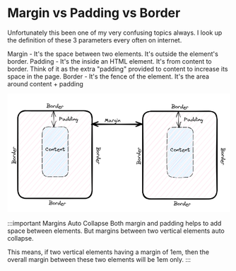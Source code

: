 # Margin vs Padding vs Border

Unfortunately this been one of my very confusing topics always.
I look up the definition of these 3 parameters every often on internet.

Margin - It's the space between two elements. It's outside the element's border.
Padding - It's the inside an HTML element. It's from content to border.
Think of it as the extra "padding" provided to content to increase its space in the page.
Border - It's the fence of the element. It's the area around content + padding

![Diagram](../../static/img/padding-border-margin.PNG)

:::important Margins Auto Collapse
Both margin and padding helps to add space between elements.
But margins between two vertical elements auto collapse.

This means, if two vertical elements having a margin of 1em,
then the overall margin between these two elements will be 1em only.
:::
